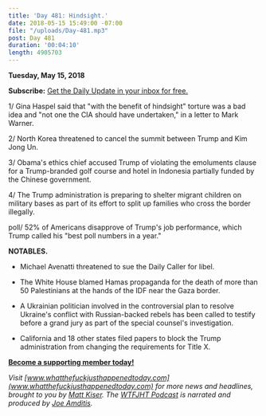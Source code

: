 ```yaml
---
title: 'Day 481: Hindsight.'
date: 2018-05-15 15:49:00 -07:00
file: "/uploads/Day-481.mp3"
post: Day 481
duration: '00:04:10'
length: 4905703
---
```


**Tuesday, May 15, 2018**

**Subscribe:** [Get the Daily Update in your inbox for free.](https://whatthefuckjusthappenedtoday.com/subscribe/)

1/ Gina Haspel said that "with the benefit of hindsight" torture was a bad idea and "not one the CIA should have undertaken," in a letter to Mark Warner.

2/ North Korea threatened to cancel the summit between Trump and Kim Jong Un.

3/ Obama's ethics chief accused Trump of violating the emoluments clause for a Trump-branded golf course and hotel in Indonesia partially funded by the Chinese government.

4/ The Trump administration is preparing to shelter migrant children on military bases as part of its effort to split up families who cross the border illegally.

poll/ 52% of Americans disapprove of Trump's job performance, which Trump called his "best poll numbers in a year."

**NOTABLES.**

* Michael Avenatti threatened to sue the Daily Caller for libel.

* The White House blamed Hamas propaganda for the death of more than 50 Palestinians at the hands of the IDF near the Gaza border.

* A Ukrainian politician involved in the controversial plan to resolve Ukraine's conflict with Russian-backed rebels has been called to testify before a grand jury as part of the special counsel's investigation.

* California and 18 other states filed papers to block the Trump administration from changing the requirements for Title X.

**[Become a supporting member today!](https://whatthefuckjusthappenedtoday.com/membership/?utm_source=2017\+Donors&utm_campaign=8dccd905d9-&utm_medium=email&utm_term=0_3bd36f654c-8dccd905d9-169730397)**

*Visit [www.whatthefuckjusthappenedtoday.com](www.whatthefuckjusthappenedtoday.com) for more news and headlines, brought to you by [Matt Kiser](https://twitter.com/Matt_Kiser). The [WTFJHT Podcast](https://whatthefuckjusthappenedtoday.com/podcasts/) is narrated and produced by [Joe Amditis](https://twitter.com/jsamditis).*